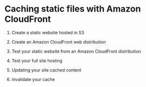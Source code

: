 # Caching static files with Amazon CloudFront

1. Create a static website hosted in S3

2. Create an Amazon CloudFront web distribution

3. Test your static website from an Amazon CloudFront distribution

4. Test your full site hosting

5. Updating your site cached content

6. Invalidate your cache